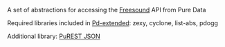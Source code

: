 A set of abstractions for accessing the [Freesound](http://www.freesound.org/) API from Pure Data

Required libraries included in [Pd-extended](http://puredata.info/downloads/pd-extended): zexy, cyclone, list-abs, pdogg

Additional library: [PuREST JSON](http://ix.residuum.org/pd/purest_json.html)
